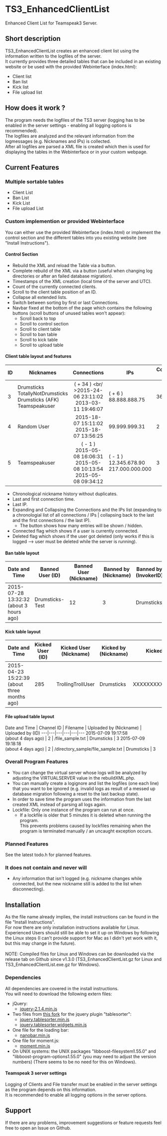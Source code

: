 # TS3_EnhancedClientList
Enhanced Client List for Teamspeak3 Server.

## Short description
TS3_EnhancedClientList creates an enhanced client list using the information written to the logfiles of the server.<br />
It currently provides three detailed tables that can be included in an existing website or be used with the provided Webinterface (index.html):
- Client list
- Ban list
- Kick list 
- File upload list

## How does it work ?
The program needs the logfiles of the TS3 server (logging has to be enabled in the server settings - enabling all logging options is recommended).<br />
The logfiles are analyzed and the relevant information from the logmessages (e.g. Nicknames and IPs) is collected.<br />
After all logfiles are parsed a XML file is created which then is used for displaying the tables in the Webinterface or in your custom webpage.

## Current Features
### Multiple sortable tables
- Client List
- Ban List
- Kick List
- File upload List

### Custom implemention or provided Webinterface
You can either use the provided Webinterface (index.html) or implement the control section and the different tables into you existing website (see "Install Instructions").

#### Control Section
- Rebuild the XML and reload the Table via a button.
- Complete rebuild of the XML via a button (useful when changing log directories or after an failed database migration).
- Timestamps of the XML creation (local time of the server and UTC).
- Count of the currently connected clients.
- Scroll to the client table position of an ID.
- Collapse all extended lists.
- Switch between sorting by first or last Connections.
- Navbar fixed at the bottom of the page which contains the following buttons (scroll buttons of unused tables won't appear):
	* Scroll back to top
	* Scroll to control section
	* Scroll to client table
	* Scroll to ban table
	* Scroll to kick table
	* Scroll to upload table

#### Client table layout and features
ID | Nicknames | Connections | IPs | Connections Count | Connected | Deleted
---|---|:---:|---|---|---|---
3  | Drumsticks<br />TotallyNotDrumsticks<br />Drumsticks (AFK)<br />Teamspeakuser | ( + 34 ) <br/ >2015-24-06 23:11:02<br />2013-03-11 19:46:07 | ( + 6 )<br />88.888.888.75 | 36 |true | false
4  | Random User | 2015-18-07 15:11:02<br />2015-18-07 13:56:25 | 99.999.999.31 | 2 | false | false
5  | Teamspeakuser | ( - 1 )<br />2015-05-08 16:06:31<br />2015-05-08 10:13:54<br />2015-05-08 09:34:12 | ( - 1 )<br />12.345.678.90<br />217.000.000.000 | 3 | false | false

- Chronological nickname history without duplicates.
- Last and first connection time.
- Last IP.
- Expanding and Collapsing the Connections and the IPs list (expanding to a chronologial list of all connections / IPs | collapsing back to the last and the first connections / the last IP).
	- The button shows how many entries will be shown / hidden.
- Connected flag which shows if a user is currently connected.
- Deleted flag which shows if the user got deleted (only works if this is logged --> user must be deleted while the server is running).

#### Ban table layout
Date and Time | Banned User (ID) | Banned User (Nickname) | Banned by (Nickname) | Banned by (InvokerID) | Banned by (UID) | Reason | Bantime
---|---|---|---|---|---|---|---
2015-07-28 13:32:32<br />(about 3 hours ago) | Drumsticks-Test | 12 | 3 | Drumsticks | XXXXXXXXXXXXXXXXXX= | Testban | 1800

#### Kick table layout
Date and Time | Kicked User (ID) | Kicked User (Nickname) | Kicked by (Nickname) | Kicked by (UID) | Reason
---|---|---|---|---|---
2015-04-23 15:22:39<br/>(about three months ago) | 285 | TrollingTrollUser | Drumsticks | XXXXXXXXXXXXXXXXXX= | Trolling

#### File upload table layout
Date and Time | Channel ID | Filename | Uploaded by (Nickname) | Uploaded by (ID)
---|---|---|---|---|---
2015-07-09 19:17:58<br />(about 4 days ago) | 2 | /file_sample.txt | Drumsticks | 3
2015-07-09 19:18:18<br />(about 4 days ago) | 2 | /directory_sample/file_sample.txt | Drumsticks | 3

### Overall Program Features
- You can change the virtual server whose logs will be analyzed by adjusting the VIRTUALSERVER value in the rebuildXML.php.
- You can manually create a logignore and list the logfiles (one each line) that you want to be ignored (e.g. invalid logs as result of a messed up database migration following a reset to the last backup state).
- In order to save time the program uses the information from the last created XML instead of parsing all logs again.
- Lockfile: Only one instance of the program can run at once.
	- If a lockfile is older that 5 minutes it is deleted when running the program.<br />This prevents problems caused by lockfiles remaining when the program is terminated manually / an uncaught exception occurs.

### Planned Features
See the latest todo.h for planned features.

### It does not contain and never will
- Any information that isn't logged (e.g. nickname changes while connected, but the new nickname still is added to the list when disconnecting).

## Installation
As the file name already implies, the install instructions can be found in the file "Install Instructions".<br />
For now there are only installation instructions available for Linux.<br />
Experienced Users should still be able to set it up on Windows by following the Linux steps (I can't provide support for Mac as I didn't yet work with it, but this may change in the future).<br /><br/>
NOTE: Compiled files for Linux and Windows can be downloaded via the release tab on Github since v1.3.0 (TS3_EnhancedClientList.gz for Linux and TS3_EnhancedClientList.exe.gz for Windows).

### Dependencies
All dependencies are covered in the install instructions.<br />
You will need to download the following extern files:
- jQuery:
	- [jquery-2.1.4.min.js](https://code.jquery.com/jquery-2.1.4.min.js)
- Two files from [this fork](https://mottie.github.io/tablesorter/docs/) for the jquery plugin "tablesorter":
	- [jquery.tablesorter.min.js](https://cdnjs.cloudflare.com/ajax/libs/jquery.tablesorter/2.22.5/js/jquery.tablesorter.widgets.js)
	- [jquery.tablesorter.widgets.min.js](https://cdnjs.cloudflare.com/ajax/libs/jquery.tablesorter/2.22.5/js/jquery.tablesorter.widgets.min.js)
- One file for the loading bar:
	- [nanobar.min.js](https://raw.githubusercontent.com/jacoborus/nanobar/master/nanobar.min.js)
- One file for moment.js:
	- [moment.min.js](https://cdnjs.cloudflare.com/ajax/libs/moment.js/2.10.6/moment.min.js)
- On UNIX systems: the UNIX packages "libboost-filesystem1.55.0" and "libboost-program-options1.55.0" (you may need to adjust the version numbers) (There seems to be no need for this on Windows).

#### Teamspeak 3 server settings
Logging of Clients and File transfer must be enabled in the server settings as the program depends on this information. <br />
It is recommended to enable all logging options in the server options.

## Support
If there are any problems, improvement suggestions or feature requests feel free to open an Issue on Github.
